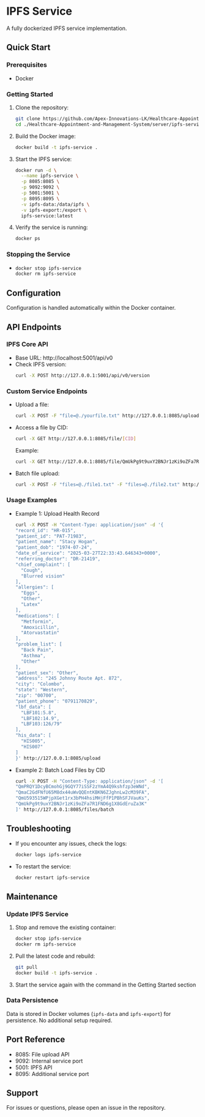 # IPFS Service

A fully dockerized IPFS service implementation.

## Quick Start

### Prerequisites
- Docker

### Getting Started

1. Clone the repository:
   ```bash
   git clone https://github.com/Apex-Innovations-LK/Healthcare-Appointment-and-Management-System.git
   cd ./Healthcare-Appointment-and-Management-System/server/ipfs-service
   ```

2. Build the Docker image:
   ```bash
   docker build -t ipfs-service .
   ```

3. Start the IPFS service:
   ```bash
   docker run -d \
     --name ipfs-service \
     -p 8085:8085 \
     -p 9092:9092 \
     -p 5001:5001 \
     -p 8095:8095 \
     -v ipfs-data:/data/ipfs \
     -v ipfs-export:/export \
     ipfs-service:latest
   ```

4. Verify the service is running:
   ```bash
   docker ps
   ```

### Stopping the Service
- 
    ```bash
    docker stop ipfs-service
    docker rm ipfs-service
    ```

## Configuration

Configuration is handled automatically within the Docker container.

## API Endpoints

### IPFS Core API
- Base URL: http://localhost:5001/api/v0
- Check IPFS version: 
  ```bash
  curl -X POST http://127.0.0.1:5001/api/v0/version
  ```

### Custom Service Endpoints
- Upload a file: 
  ```bash
  curl -X POST -F "file=@./yourfile.txt" http://127.0.0.1:8085/upload
  ```
- Access a file by CID:
  ```bash
  curl -X GET http://127.0.0.1:8085/file/[CID]
  ```
  Example:
  ```bash
  curl -X GET http://127.0.0.1:8085/file/QmUkPg9t9uxY2BNJr1zKi9oZFa7R1FND6g1X8GdEruZa3K
  ```
- Batch file upload:
  ```bash
  curl -X POST -F "files=@./file1.txt" -F "files=@./file2.txt" http://127.0.0.1:8085/files/batch
  ```
### Usage Examples
- Example 1: Upload Health Record
  ```bash
  curl -X POST -H "Content-Type: application/json" -d '{
  "record_id": "HR-015",
  "patient_id": "PAT-71983",
  "patient_name": "Stacy Hogan",
  "patient_dob": "1974-07-24",
  "date_of_service": "2025-03-27T22:33:43.646343+0000",
  "referring_doctor": "DR-21419",
  "chief_complaint": [
    "Cough",
    "Blurred vision"
  ],
  "allergies": [
    "Eggs",
    "Other",
    "Latex"
  ],
  "medications": [
    "Metformin",
    "Amoxicillin",
    "Atorvastatin"
  ],
  "problem_list": [
    "Back Pain",
    "Asthma",
    "Other"
  ],
  "patient_sex": "Other",
  "address": "245 Johnny Route Apt. 872",
  "city": "Colombo",
  "state": "Western",
  "zip": "00700",
  "patient_phone": "0791170829",
  "lbf_data": [
    "LBF101:5.8",
    "LBF102:14.9",
    "LBF103:126/79"
  ],
  "his_data": [
    "HIS005",
    "HIS007"
  ]
  }' http://127.0.0.1:8085/upload 
  ```

- Example 2: Batch Load Files by CID
  ``` bash
  curl -X POST -H "Content-Type: application/json" -d '[
  "QmPRQY1DcyBCmohGj9GQY77iSSF2zYmA4Q9kshfzp3eWNd", 
  "QmaC2GdFNfU65M8dx44uWvQQEntKBKN6ZJghnLw2cM39FA", 
  "QmU593515WPjpXGet1rx3bPH4hsiMHjFfP1PBhSFJVauKs", 
  "QmUkPg9t9uxY2BNJr1zKi9oZFa7R1FND6g1X8GdEruZa3K"
  ]' http://127.0.0.1:8085/files/batch
  ```

## Troubleshooting

- If you encounter any issues, check the logs:
  ```bash
  docker logs ipfs-service
  ```

- To restart the service:
  ```bash
  docker restart ipfs-service
  ```

## Maintenance

### Update IPFS Service
1. Stop and remove the existing container:
   ```bash
   docker stop ipfs-service
   docker rm ipfs-service
   ```
2. Pull the latest code and rebuild:
   ```bash
   git pull
   docker build -t ipfs-service .
   ```
3. Start the service again with the command in the Getting Started section

### Data Persistence
Data is stored in Docker volumes (`ipfs-data` and `ipfs-export`) for persistence. No additional setup required.

## Port Reference
- 8085: File upload API
- 9092: Internal service port
- 5001: IPFS API
- 8095: Additional service port

## Support

For issues or questions, please open an issue in the repository.

